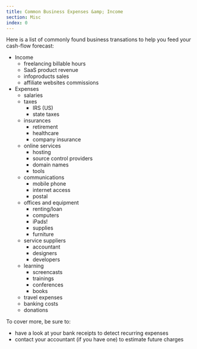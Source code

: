 ```yaml
---
title: Common Business Expenses &amp; Income
section: Misc
index: 0
---
```


Here is a list of commonly found business transations to help you feed your cash-flow forecast:

* Income
  * freelancing billable hours
  * SaaS product revenue
  * infoproducts sales
  * affiliate websites commissions
* Expenses
  * salaries
  * taxes
    * IRS (US)
    * state taxes
  * insurances
    * retirement
    * healthcare
    * company insurance
  * online services
    * hosting
    * source control providers
    * domain names
    * tools
  * communications
    * mobile phone
    * internet access
    * postal
  * offices and equipment
    * renting/loan
    * computers
    * iPads!
    * supplies
    * furniture
  * service suppliers
    * accountant
    * designers
    * developers
  * learning
    * screencasts
    * trainings
    * conferences
    * books
  * travel expenses
  * banking costs
  * donations

To cover more, be sure to:

* have a look at your bank receipts to detect recurring expenses
* contact your accountant (if you have one) to estimate future charges
